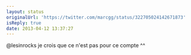 ```yaml
---
layout: status
originalUrl: 'https://twitter.com/marcgg/status/322705024142671873'
isReply: true
date: 2013-04-12 13:37:27
---
```


@lesinrocks je crois que ce n'est pas pour ce compte ^^
